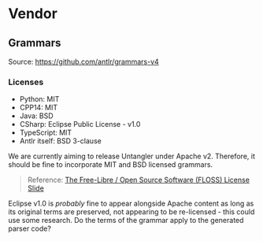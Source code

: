 # Vendor

## Grammars

Source:
https://github.com/antlr/grammars-v4

### Licenses

* Python: MIT
* CPP14: MIT
* Java: BSD
* CSharp: Eclipse Public License - v1.0
* TypeScript: MIT
* Antlr itself: BSD 3-clause

We are currently aiming to release Untangler under Apache v2.
Therefore, it should be fine to incorporate MIT and BSD licensed grammars.

> Reference: [The Free-Libre / Open Source Software (FLOSS) License Slide](https://dwheeler.com/essays/floss-license-slide.html)

Eclipse v1.0 is *probably* fine to appear alongside Apache content as long as its original terms are preserved, 
not appearing to be re-licensed - this could use some research. Do the terms of the grammar apply to the 
generated parser code?